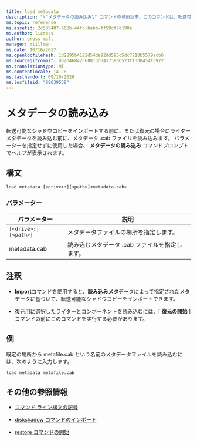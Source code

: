 ```yaml
---
title: load metadata
description: "\"メタデータの読み込み\" コマンドの参照記事。このコマンドは、転送可能なシャドウコピーをインポートする前にメタデータ .cab ファイルを読み込み、または復元の場合にライターメタデータを読み込みます。"
ms.topic: reference
ms.assetid: 2c535487-668b-44fc-babb-ff59cf7d190e
ms.author: lizross
author: eross-msft
manager: mtillman
ms.date: 10/16/2017
ms.openlocfilehash: 1d2895b4122d54de92dd595c5dc7218b5579acb6
ms.sourcegitcommit: db2d46842c68813d043738d6523f13d8454fc972
ms.translationtype: MT
ms.contentlocale: ja-JP
ms.lasthandoff: 09/10/2020
ms.locfileid: "89639538"
---
```

# <a name="load-metadata"></a>メタデータの読み込み

転送可能なシャドウコピーをインポートする前に、または復元の場合にライターメタデータを読み込む前に、メタデータ .cab ファイルを読み込みます。 パラメーターを指定せずに使用した場合、 **メタデータの読み込み** コマンドプロンプトでヘルプが表示されます。

## <a name="syntax"></a>構文

```
load metadata [<drive>:][<path>]<metadata.cab>
```

### <a name="parameters"></a>パラメーター

| パラメーター | 説明 |
| --------- | ----------- |
| `[<drive>:][<path>]` | メタデータファイルの場所を指定します。 |
| metadata.cab | 読み込むメタデータ .cab ファイルを指定します。 |

## <a name="remarks"></a>注釈

- **Import**コマンドを使用すると、**読み込みメタ**データによって指定されたメタデータに基づいて、転送可能なシャドウコピーをインポートできます。

- 復元用に選択したライターとコンポーネントを読み込むには、[ **復元の開始** ] コマンドの前にこのコマンドを実行する必要があります。

## <a name="examples"></a>例

既定の場所から metafile.cab という名前のメタデータファイルを読み込むには、次のように入力します。

```
load metadata metafile.cab
```

## <a name="additional-references"></a>その他の参照情報

- [コマンド ライン構文の記号](command-line-syntax-key.md)

- [diskshadow コマンドのインポート](import.md)

- [restore コマンドの開始](begin-restore.md)
